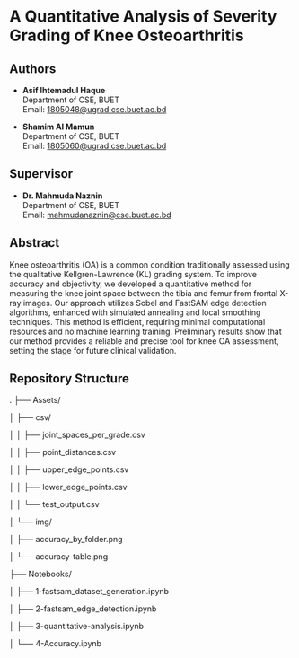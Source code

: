 # A Quantitative Analysis of Severity Grading of Knee Osteoarthritis

## Authors
- **Asif Ihtemadul Haque**  
  Department of CSE, BUET  
  Email: [1805048@ugrad.cse.buet.ac.bd](mailto:1805048@ugrad.cse.buet.ac.bd)
  
- **Shamim Al Mamun**  
  Department of CSE, BUET  
  Email: [1805060@ugrad.cse.buet.ac.bd](mailto:1805060@ugrad.cse.buet.ac.bd)

## Supervisor
- **Dr. Mahmuda Naznin**  
  Department of CSE, BUET  
  Email: [mahmudanaznin@cse.buet.ac.bd](mailto:mahmudanaznin@cse.buet.ac.bd)

## Abstract
Knee osteoarthritis (OA) is a common condition traditionally assessed using the qualitative Kellgren-Lawrence (KL) grading system. To improve accuracy and objectivity, we developed a quantitative method for measuring the knee joint space between the tibia and femur from frontal X-ray images. Our approach utilizes Sobel and FastSAM edge detection algorithms, enhanced with simulated annealing and local smoothing techniques. This method is efficient, requiring minimal computational resources and no machine learning training. Preliminary results show that our method provides a reliable and precise tool for knee OA assessment, setting the stage for future clinical validation.

## Repository Structure

.
├── Assets/

│   ├── csv/

│   │   ├── joint_spaces_per_grade.csv

│   │   ├── point_distances.csv

│   │   ├── upper_edge_points.csv

│   │   ├── lower_edge_points.csv

│   │   └── test_output.csv

│   └── img/

│       ├── accuracy_by_folder.png

│       └── accuracy-table.png

├── Notebooks/

│   ├── 1-fastsam_dataset_generation.ipynb

│   ├── 2-fastsam_edge_detection.ipynb

│   ├── 3-quantitative-analysis.ipynb

│   └── 4-Accuracy.ipynb
